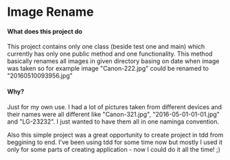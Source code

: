 # Image Rename
#### What does this project do
This project contains only one class (beside test one and main) which currently has only one public method and one functionality. This method basically renames all images in given directory basing on date when image was taken so for example image "Canon-222.jpg" could be renamed to "20160510093956.jpg"

#### Why?
Just for my own use. I had a lot of pictures taken from different devices and their names were all different like "Canon-321.jpg", "2016-05-01-01-01.jpg" and "LG-23232". I just wanted to have them all in one naminga convention.

Also this simple project was a great opportunity to create project in tdd from beggining to end. I've been using tdd for some time now but mostly I used it only for some parts of creating application - now I could do it all the time! ;)
